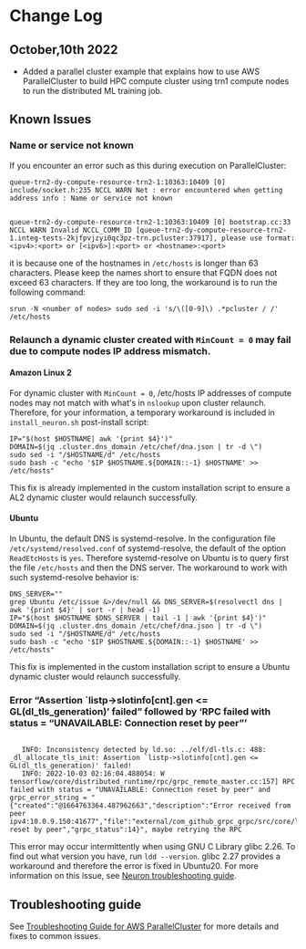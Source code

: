 # Change Log

## October,10th 2022

* Added a parallel cluster example that explains how to use AWS ParallelCluster to build HPC compute cluster using trn1 compute nodes to run the distributed ML training job.

## Known Issues

### **Name or service not known**

If you encounter an error such as this during execution on ParallelCluster:

```
queue-trn2-dy-compute-resource-trn2-1:10363:10409 [0] include/socket.h:235 NCCL WARN Net : error encountered when getting address info : Name or service not known


queue-trn2-dy-compute-resource-trn2-1:10363:10409 [0] bootstrap.cc:33 NCCL WARN Invalid NCCL_COMM_ID [queue-trn2-dy-compute-resource-trn2-1.integ-tests-2kjfpvjzyi0qc3pz-trn.pcluster:37917], please use format: <ipv4>:<port> or [<ipv6>]:<port> or <hostname>:<port>
```

it is because one of the hostnames in `/etc/hosts` is longer than 63 characters. Please keep the names short to ensure that FQDN does not exceed 63 characters. If they are too long, the workaround is to run the following command: 

```
srun -N <number of nodes> sudo sed -i 's/\([0-9]\) .*pcluster / /' /etc/hosts
```

### Relaunch a dynamic cluster created with `MinCount = 0` may fail due to compute nodes IP address mismatch.

#### **Amazon Linux 2**

For dynamic cluster with `MinCount = 0`, /etc/hosts IP addresses of compute nodes may not match with what's in `nslookup` upon cluster relaunch. Therefore, for your information, a temporary workaround is included in `install_neuron.sh` post-install script:

```
IP="$(host $HOSTNAME| awk '{print $4}')"
DOMAIN=$(jq .cluster.dns_domain /etc/chef/dna.json | tr -d \")
sudo sed -i "/$HOSTNAME/d" /etc/hosts
sudo bash -c "echo '$IP $HOSTNAME.${DOMAIN::-1} $HOSTNAME' >> /etc/hosts"
```

This fix is already implemented in the custom installation script to ensure a AL2 dynamic cluster would relaunch successfully.

#### **Ubuntu**

In Ubuntu, the default DNS is systemd-resolve. In the configuration file `/etc/systemd/resolved.conf` of systemd-resolve, the default of the option `ReadEtcHosts` is `yes`.  Therefore systemd-resolve on Ubuntu is to query first the file `/etc/hosts` and then the DNS server. The workaround to work with such systemd-resolve behavior is:

```
DNS_SERVER=""
grep Ubuntu /etc/issue &>/dev/null && DNS_SERVER=$(resolvectl dns | awk '{print $4}' | sort -r | head -1)
IP="$(host $HOSTNAME $DNS_SERVER | tail -1 | awk '{print $4}')"
DOMAIN=$(jq .cluster.dns_domain /etc/chef/dna.json | tr -d \")
sudo sed -i "/$HOSTNAME/d" /etc/hosts
sudo bash -c "echo '$IP $HOSTNAME.${DOMAIN::-1} $HOSTNAME' >> /etc/hosts"
```

This fix is implemented in the custom installation script to ensure a Ubuntu dynamic cluster would relaunch successfully. 


### Error “Assertion `listp->slotinfo[cnt].gen <= GL(dl_tls_generation)’ failed” followed by ‘RPC failed with status = “UNAVAILABLE: Connection reset by peer”’


```

   INFO: Inconsistency detected by ld.so: ../elf/dl-tls.c: 488: _dl_allocate_tls_init: Assertion `listp->slotinfo[cnt].gen <= GL(dl_tls_generation)' failed!
   INFO: 2022-10-03 02:16:04.488054: W tensorflow/core/distributed_runtime/rpc/grpc_remote_master.cc:157] RPC failed with status = "UNAVAILABLE: Connection reset by peer" and grpc_error_string = "{"created":"@1664763364.487962663","description":"Error received from peer ipv4:10.0.9.150:41677","file":"external/com_github_grpc_grpc/src/core/lib/surface/call.cc","file_line":1056,"grpc_message":"Connection reset by peer","grpc_status":14}", maybe retrying the RPC

```
This error may occur intermittently when using GNU C Library glibc 2.26. To find out what version you have, run ```ldd --version```. glibc 2.27 provides a workaround and therefore the error is fixed in Ubuntu20. For more information on this issue, see [Neuron troubleshooting guide](https://awsdocs-neuron.readthedocs-hosted.com/en/latest/frameworks/torch/torch-neuronx/training-troubleshooting.html#error-assertion-listp-slotinfo-cnt-gen-gl-dl-tls-generation-failed-followed-by-rpc-failed-with-status-unavailable-connection-reset-by-peer). 

## Troubleshooting guide

See [Troubleshooting Guide for AWS ParallelCluster](https://docs.aws.amazon.com/parallelcluster/latest/ug/troubleshooting-v3.html) for more details and fixes to common issues.
